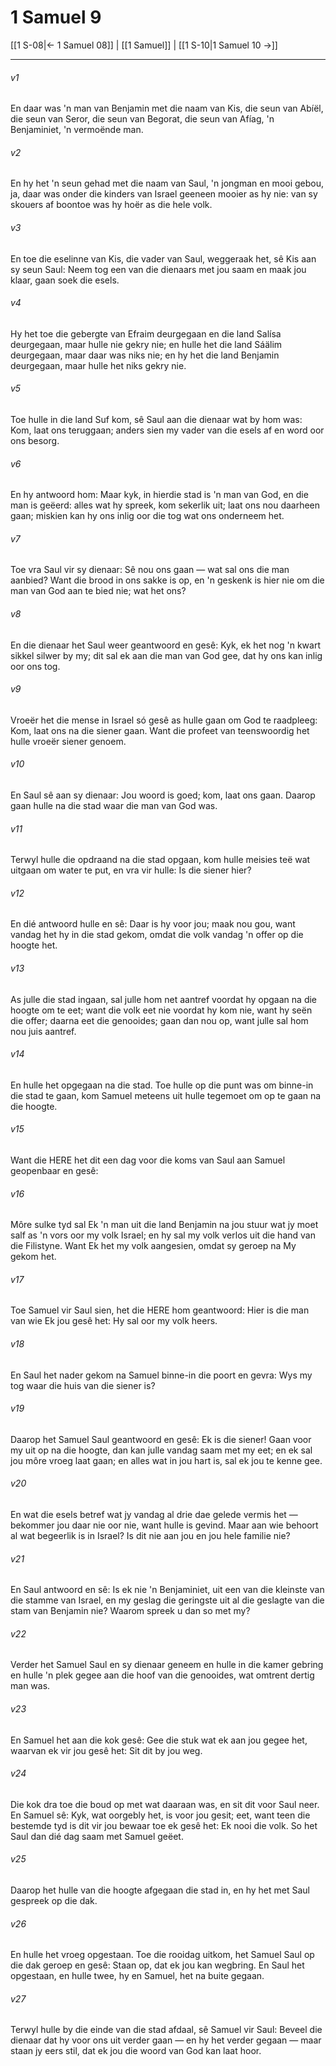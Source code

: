 # 1 Samuel 9

[[1 S-08|← 1 Samuel 08]] | [[1 Samuel]] | [[1 S-10|1 Samuel 10 →]]
***

###### v1
En daar was 'n man van Benjamin met die naam van Kis, die seun van Abíël, die seun van Seror, die seun van Begorat, die seun van Afíag, 'n Benjaminiet, 'n vermoënde man. 
###### v2
En hy het 'n seun gehad met die naam van Saul, 'n jongman en mooi gebou, ja, daar was onder die kinders van Israel geeneen mooier as hy nie: van sy skouers af boontoe was hy hoër as die hele volk. 
###### v3
En toe die eselinne van Kis, die vader van Saul, weggeraak het, sê Kis aan sy seun Saul: Neem tog een van die dienaars met jou saam en maak jou klaar, gaan soek die esels. 
###### v4
Hy het toe die gebergte van Efraim deurgegaan en die land Salísa deurgegaan, maar hulle nie gekry nie; en hulle het die land Sáälim deurgegaan, maar daar was niks nie; en hy het die land Benjamin deurgegaan, maar hulle het niks gekry nie. 
###### v5
Toe hulle in die land Suf kom, sê Saul aan die dienaar wat by hom was: Kom, laat ons teruggaan; anders sien my vader van die esels af en word oor ons besorg. 
###### v6
En hy antwoord hom: Maar kyk, in hierdie stad is 'n man van God, en die man is geëerd: alles wat hy spreek, kom sekerlik uit; laat ons nou daarheen gaan; miskien kan hy ons inlig oor die tog wat ons onderneem het. 
###### v7
Toe vra Saul vir sy dienaar: Sê nou ons gaan — wat sal ons die man aanbied? Want die brood in ons sakke is op, en 'n geskenk is hier nie om die man van God aan te bied nie; wat het ons? 
###### v8
En die dienaar het Saul weer geantwoord en gesê: Kyk, ek het nog 'n kwart sikkel silwer by my; dit sal ek aan die man van God gee, dat hy ons kan inlig oor ons tog. 
###### v9
Vroeër het die mense in Israel só gesê as hulle gaan om God te raadpleeg: Kom, laat ons na die siener gaan. Want die profeet van teenswoordig het hulle vroeër siener genoem. 
###### v10
En Saul sê aan sy dienaar: Jou woord is goed; kom, laat ons gaan. Daarop gaan hulle na die stad waar die man van God was. 
###### v11
Terwyl hulle die opdraand na die stad opgaan, kom hulle meisies teë wat uitgaan om water te put, en vra vir hulle: Is die siener hier? 
###### v12
En dié antwoord hulle en sê: Daar is hy voor jou; maak nou gou, want vandag het hy in die stad gekom, omdat die volk vandag 'n offer op die hoogte het. 
###### v13
As julle die stad ingaan, sal julle hom net aantref voordat hy opgaan na die hoogte om te eet; want die volk eet nie voordat hy kom nie, want hy seën die offer; daarna eet die genooides; gaan dan nou op, want julle sal hom nou juis aantref. 
###### v14
En hulle het opgegaan na die stad. Toe hulle op die punt was om binne-in die stad te gaan, kom Samuel meteens uit hulle tegemoet om op te gaan na die hoogte. 
###### v15
Want die HERE het dit een dag voor die koms van Saul aan Samuel geopenbaar en gesê: 
###### v16
Môre sulke tyd sal Ek 'n man uit die land Benjamin na jou stuur wat jy moet salf as 'n vors oor my volk Israel; en hy sal my volk verlos uit die hand van die Filistyne. Want Ek het my volk aangesien, omdat sy geroep na My gekom het. 
###### v17
Toe Samuel vir Saul sien, het die HERE hom geantwoord: Hier is die man van wie Ek jou gesê het: Hy sal oor my volk heers. 
###### v18
En Saul het nader gekom na Samuel binne-in die poort en gevra: Wys my tog waar die huis van die siener is? 
###### v19
Daarop het Samuel Saul geantwoord en gesê: Ek is die siener! Gaan voor my uit op na die hoogte, dan kan julle vandag saam met my eet; en ek sal jou môre vroeg laat gaan; en alles wat in jou hart is, sal ek jou te kenne gee. 
###### v20
En wat die esels betref wat jy vandag al drie dae gelede vermis het — bekommer jou daar nie oor nie, want hulle is gevind. Maar aan wie behoort al wat begeerlik is in Israel? Is dit nie aan jou en jou hele familie nie? 
###### v21
En Saul antwoord en sê: Is ek nie 'n Benjaminiet, uit een van die kleinste van die stamme van Israel, en my geslag die geringste uit al die geslagte van die stam van Benjamin nie? Waarom spreek u dan so met my? 
###### v22
Verder het Samuel Saul en sy dienaar geneem en hulle in die kamer gebring en hulle 'n plek gegee aan die hoof van die genooides, wat omtrent dertig man was. 
###### v23
En Samuel het aan die kok gesê: Gee die stuk wat ek aan jou gegee het, waarvan ek vir jou gesê het: Sit dit by jou weg. 
###### v24
Die kok dra toe die boud op met wat daaraan was, en sit dit voor Saul neer. En Samuel sê: Kyk, wat oorgebly het, is voor jou gesit; eet, want teen die bestemde tyd is dit vir jou bewaar toe ek gesê het: Ek nooi die volk. So het Saul dan dié dag saam met Samuel geëet. 
###### v25
Daarop het hulle van die hoogte afgegaan die stad in, en hy het met Saul gespreek op die dak. 
###### v26
En hulle het vroeg opgestaan. Toe die rooidag uitkom, het Samuel Saul op die dak geroep en gesê: Staan op, dat ek jou kan wegbring. En Saul het opgestaan, en hulle twee, hy en Samuel, het na buite gegaan. 
###### v27
Terwyl hulle by die einde van die stad afdaal, sê Samuel vir Saul: Beveel die dienaar dat hy voor ons uit verder gaan — en hy het verder gegaan — maar staan jy eers stil, dat ek jou die woord van God kan laat hoor. 
